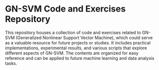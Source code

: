 # GN-SVM Code and Exercises Repository
This repository houses a collection of code and exercises related to GN-SVM (Generalized Nonlinear Support Vector Machine), which could serve as a valuable resource for future projects or studies. It includes practical implementations, experimental results, and various scripts that explore different aspects of GN-SVM. The contents are organized for easy reference and can be applied to future machine learning and data analysis tasks.
